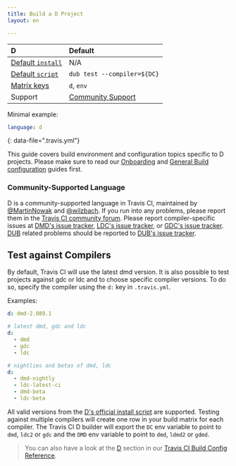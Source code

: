 ```yaml
---
title: Build a D Project
layout: en

---
```



<aside markdown="block" class="ataglance">

| D                                           | Default                                   |
|:--------------------------------------------|:------------------------------------------|
| [Default `install`](#dependency-management) | N/A                                       |
| [Default `script`](#default-build-script)   | `dub test --compiler=${DC}`               |
| [Matrix keys](#build-matrix)                | `d`, `env`                                |
| Support                                     | [Community Support](https://travis-ci.community/c/languages/d) |

Minimal example:

```yaml
language: d
```
{: data-file=".travis.yml"}

</aside>

This guide covers build environment and configuration topics specific to D projects. Please make
sure to read our [Onboarding](/user/onboarding/) and
[General Build configuration](/user/customizing-the-build/) guides first.

### Community-Supported Language

D is a community-supported language in Travis CI, maintained by [@MartinNowak](https://github.com/MartinNowak) and [@wilzbach](https://github.com/wilzbach). If you run into any problems, please report them in the
[Travis CI community forum](https://travis-ci.community/c/languages/d).
Please report compiler-specific issues at [DMD's issue tracker](https://issues.dlang.org),
[LDC's issue tracker](https://github.com/ldc-developers/ldc/issues), or
[GDC's issue tracker](https://gcc.gnu.org/bugzilla).
[DUB](https://github.com/dlang/dub) related problems should be reported to [DUB's issue tracker](https://github.com/dlang/dub/issues).

## Test against Compilers

By default, Travis CI will use the latest dmd version. It is also possible to test projects against
gdc or ldc and to choose specific compiler versions. To do
so, specify the compiler using the `d:` key in `.travis.yml`.

Examples:

```yml
d: dmd-2.089.1
```

```yml
# latest dmd, gdc and ldc
d:
  - dmd
  - gdc
  - ldc
```

```yml
# nightlies and betas of dmd, ldc
d:
  - dmd-nightly
  - ldc-latest-ci
  - dmd-beta
  - ldc-beta
```

All valid versions from the [D's official install script](https://dlang.org/install.html) are supported.
Testing against multiple compilers will create one row in your build matrix for each compiler. The
Travis CI D builder will export the `DC` env variable to point to `dmd`, `ldc2` or `gdc` and the
`DMD` env variable to point to `dmd`, `ldmd2` or `gdmd`.

> You can also have a look at the [D](https://config.travis-ci.com/ref/language/d) section in our [Travis CI Build Config Reference](https://config.travis-ci.com/).


